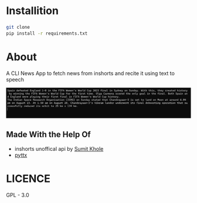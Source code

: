 # Installition 
```sh
git clone
pip install -r requirements.txt
```
# About
A CLI News App to fetch news from inshorts and recite it using text to speech

![Alt text](image.png)

## Made With the Help Of
- inshorts unoffical api by [Sumit Khole](https://github.com/sumitkolhe/)
-  [pyttx](https://github.com/nateshmbhat/pyttsx3)

# LICENCE

GPL - 3.0
